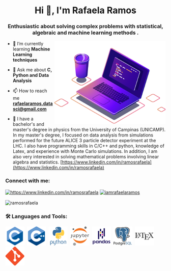 <h1 align="center">Hi 👋, I'm Rafaela Ramos</h1>
<h3 align="center">Enthusiastic about solving complex problems with statistical, algebraic and machine learning methods .</h3>

<img src="https://github.com/ramosrafaela/ramosrafaela/blob/main/computer-illustration.png" min-width="380px" max-width="400px" width="350px" align="right">


- 🌱 I’m currently learning **Machine Learning techniques**
- 💬 Ask me about **C, Python and Data Analysis**
- 📫 How to reach me **rafaelaramos.datasci@gmail.com**

- 📄 I have a bachelor's and master's degree in physics from the University of Campinas (UNICAMP). In my master's degree, I focused on data analysis from simulations performed for the future ALICE 3 particle detector experiment at the LHC. I also have programming skills in C/C++ and python, knowledge of Latex, and experience with Monte Carlo simulations. In addition, I am also very interested in solving mathematical problems involving linear algebra and statistics. [https://www.linkedin.com/in/ramosrafaela](https://www.linkedin.com/in/ramosrafaela)

<h3 align="left">Connect with me:</h3>
<p align="left">
<a href="https://linkedin.com/in/https://www.linkedin.com/in/rafaela-ramos-sarmento-161266165" target="blank"><img align="center" src="https://raw.githubusercontent.com/rahuldkjain/github-profile-readme-generator/master/src/images/icons/Social/linked-in-alt.svg" alt="https://www.linkedin.com/in/ramosrafaela" height="30" width="40" /></a>
<a href="https://instagram.com/iamrafaelaramos" target="blank"><img align="center" src="https://raw.githubusercontent.com/rahuldkjain/github-profile-readme-generator/master/src/images/icons/Social/instagram.svg" alt="iamrafaelaramos" height="30" width="40" /></a>
</p>

<p><img align="center" src="https://github-readme-stats.vercel.app/api/top-langs?username=ramosrafaela&show_icons=true&locale=en&layout=compact" alt="ramosrafaela" /></p>

### :hammer_and_wrench: Languages and Tools:

<div>
  <img src="https://github.com/devicons/devicon/blob/master/icons/c/c-original.svg" title="C" alt="C" width="60" height="60"/>&nbsp;
  <img src="https://github.com/devicons/devicon/blob/master/icons/cplusplus/cplusplus-original.svg" title="C++" alt="C++" width="60" height="60"/>&nbsp;
<img src="https://github.com/devicons/devicon/blob/master/icons/python/python-original-wordmark.svg" title="Python" alt="Python" width="60" height="60"/>&nbsp;
  <img src="https://github.com/devicons/devicon/blob/master/icons/jupyter/jupyter-original-wordmark.svg" title="Jupyter" alt="Jupyter" width="60" height="60"/>&nbsp;
  <img src="https://github.com/devicons/devicon/blob/master/icons/pandas/pandas-original-wordmark.svg" title="Pandas" alt="Pandas" width="60" height="60"/>&nbsp;
  <img src="https://github.com/devicons/devicon/blob/master/icons/postgresql/postgresql-original-wordmark.svg" title="PostgreSQL" alt="PostgreSQL" width="60" height="60"/>&nbsp;
  <img src="https://github.com/devicons/devicon/blob/master/icons/latex/latex-original.svg" title="Latex" alt="Latex" width="60" height="60"/>&nbsp;
  <img src="https://github.com/devicons/devicon/blob/master/icons/git/git-original.svg" title="Git" alt="Git" width="60" height="60"/>&nbsp;
</div>


<!---

<h3 align="left">Languages and Tools:</h3>
<p align="left"> <a href="https://www.cprogramming.com/" target="_blank" rel="noreferrer"> <img src="https://raw.githubusercontent.com/devicons/devicon/master/icons/c/c-original.svg" alt="c" width="40" height="40"/> </a> <a href="https://www.w3schools.com/cpp/" target="_blank" rel="noreferrer"> <img src="https://raw.githubusercontent.com/devicons/devicon/master/icons/cplusplus/cplusplus-original.svg" alt="cplusplus" width="40" height="40"/> </a> <a href="https://www.python.org" target="_blank" rel="noreferrer"> <img src="https://raw.githubusercontent.com/devicons/devicon/master/icons/python/python-original.svg" alt="python" width="40" height="40"/> </a> </p>

<div id="stats" align="center">
  <img height="180em" src="https://github-readme-stats.vercel.app/api?username=ramosrafaela&theme=dark&background=000000&show_icons=true&hide_border=true&&count_private=true&include_all_commits=true" />
  
![visitors](https://visitor-badge.glitch.me/badge?page_id=https://github.com/ramosrafaela.id)
</div>

- 👋 Hi, I’m @ramosrafaela
- 👀 I’m interested in ...
- 🌱 I’m currently learning ...
- 💞️ I’m looking to collaborate on ...
- 📫 How to reach me ...

ramosrafaela/ramosrafaela is a ✨ special ✨ repository because its `README.md` (this file) appears on your GitHub profile.
You can click the Preview link to take a look at your changes.
--->
